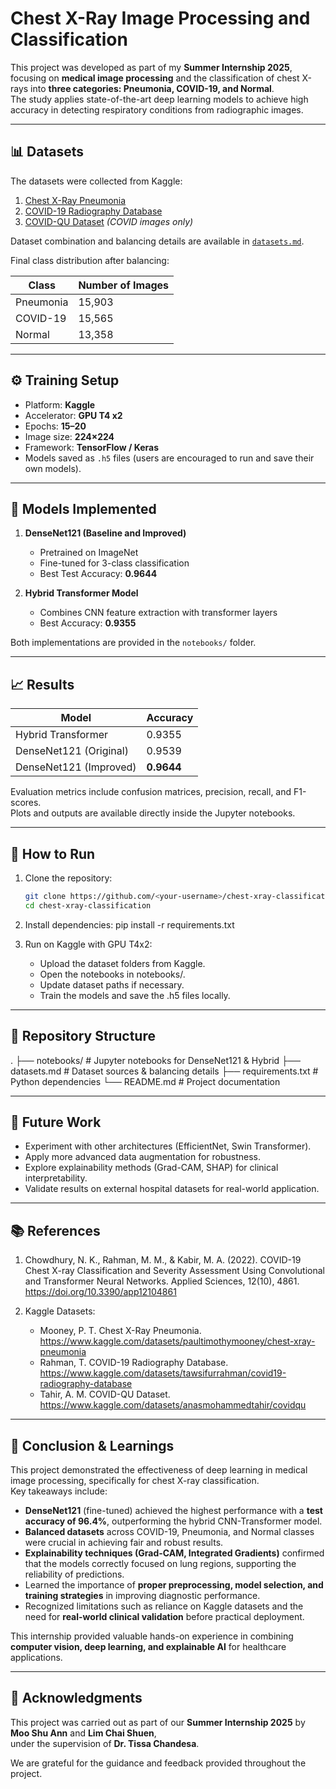 # Chest X-Ray Image Processing and Classification

This project was developed as part of my **Summer Internship 2025**, focusing on **medical image processing** and the classification of chest X-rays into **three categories: Pneumonia, COVID-19, and Normal**.  
The study applies state-of-the-art deep learning models to achieve high accuracy in detecting respiratory conditions from radiographic images.

---

## 📊 Datasets

The datasets were collected from Kaggle:

1. [Chest X-Ray Pneumonia](https://www.kaggle.com/datasets/paultimothymooney/chest-xray-pneumonia)  
2. [COVID-19 Radiography Database](https://www.kaggle.com/datasets/tawsifurrahman/covid19-radiography-database)  
3. [COVID-QU Dataset](https://www.kaggle.com/datasets/anasmohammedtahir/covidqu) *(COVID images only)*  

Dataset combination and balancing details are available in [`datasets.md`](datasets.md).

Final class distribution after balancing:

| Class      | Number of Images |
|------------|------------------|
| Pneumonia  | 15,903           |
| COVID-19   | 15,565           |
| Normal     | 13,358           |

---

## ⚙️ Training Setup

- Platform: **Kaggle**  
- Accelerator: **GPU T4 x2**  
- Epochs: **15–20**  
- Image size: **224×224**  
- Framework: **TensorFlow / Keras**  
- Models saved as `.h5` files (users are encouraged to run and save their own models).  

---

## 🧠 Models Implemented

1. **DenseNet121 (Baseline and Improved)**  
   - Pretrained on ImageNet  
   - Fine-tuned for 3-class classification  
   - Best Test Accuracy: **0.9644**  

2. **Hybrid Transformer Model**  
   - Combines CNN feature extraction with transformer layers  
   - Best Accuracy: **0.9355**  

Both implementations are provided in the `notebooks/` folder.

---

## 📈 Results

| Model                  | Accuracy |
|-------------------------|----------|
| Hybrid Transformer      | 0.9355   |
| DenseNet121 (Original)  | 0.9539   |
| DenseNet121 (Improved)  | **0.9644** |

Evaluation metrics include confusion matrices, precision, recall, and F1-scores.  
Plots and outputs are available directly inside the Jupyter notebooks.

---

## 🚀 How to Run

1. Clone the repository:
   ```bash
   git clone https://github.com/<your-username>/chest-xray-classification.git
   cd chest-xray-classification

2. Install dependencies:
    pip install -r requirements.txt

3. Run on Kaggle with GPU T4x2:
    - Upload the dataset folders from Kaggle.
    - Open the notebooks in notebooks/.
    - Update dataset paths if necessary.
    - Train the models and save the .h5 files locally.

---

## 📂 Repository Structure
.
├── notebooks/        # Jupyter notebooks for DenseNet121 & Hybrid
├── datasets.md       # Dataset sources & balancing details
├── requirements.txt  # Python dependencies
└── README.md         # Project documentation

---

## 🔮 Future Work

- Experiment with other architectures (EfficientNet, Swin Transformer).
- Apply more advanced data augmentation for robustness.
- Explore explainability methods (Grad-CAM, SHAP) for clinical interpretability.
- Validate results on external hospital datasets for real-world application.

---

## 📚 References

1. Chowdhury, N. K., Rahman, M. M., & Kabir, M. A. (2022). COVID-19 Chest X-ray Classification and Severity Assessment Using Convolutional and Transformer Neural Networks. Applied Sciences, 12(10), 4861. https://doi.org/10.3390/app12104861

2. Kaggle Datasets:
    - Mooney, P. T. Chest X-Ray Pneumonia. https://www.kaggle.com/datasets/paultimothymooney/chest-xray-pneumonia
    - Rahman, T. COVID-19 Radiography Database. https://www.kaggle.com/datasets/tawsifurrahman/covid19-radiography-database
    - Tahir, A. M. COVID-QU Dataset. https://www.kaggle.com/datasets/anasmohammedtahir/covidqu

---

## 📝 Conclusion & Learnings

This project demonstrated the effectiveness of deep learning in medical image processing, specifically for chest X-ray classification.  
Key takeaways include:

- **DenseNet121** (fine-tuned) achieved the highest performance with a **test accuracy of 96.4%**, outperforming the hybrid CNN-Transformer model.  
- **Balanced datasets** across COVID-19, Pneumonia, and Normal classes were crucial in achieving fair and robust results.  
- **Explainability techniques (Grad-CAM, Integrated Gradients)** confirmed that the models correctly focused on lung regions, supporting the reliability of predictions.  
- Learned the importance of **proper preprocessing, model selection, and training strategies** in improving diagnostic performance.  
- Recognized limitations such as reliance on Kaggle datasets and the need for **real-world clinical validation** before practical deployment.  

This internship provided valuable hands-on experience in combining **computer vision, deep learning, and explainable AI** for healthcare applications.

---

## 🙏 Acknowledgments

This project was carried out as part of our **Summer Internship 2025** by  
**Moo Shu Ann** and **Lim Chai Shuen**,  
under the supervision of **Dr. Tissa Chandesa**.  

We are grateful for the guidance and feedback provided throughout the project.
